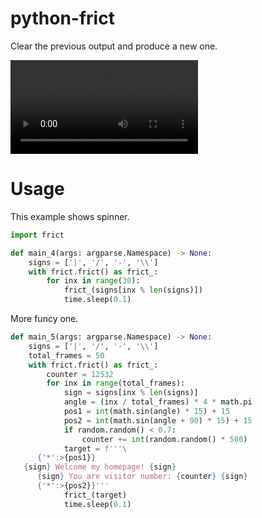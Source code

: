 # python-frict

Clear the previous output and produce a new one.

![](./.github/capture1.mov)

# Usage

This example shows spinner.

```python
import frict

def main_4(args: argparse.Namespace) -> None:
    signs = ['|', '/', '-', '\\']
    with frict.frict() as frict_:
        for inx in range(30):
            frict_(signs[inx % len(signs)])
            time.sleep(0.1)
```

More funcy one.

```python
def main_5(args: argparse.Namespace) -> None:
    signs = ['|', '/', '-', '\\']
    total_frames = 50
    with frict.frict() as frict_:
        counter = 12532
        for inx in range(total_frames):
            sign = signs[inx % len(signs)]
            angle = (inx / total_frames) * 4 * math.pi
            pos1 = int(math.sin(angle) * 15) + 15
            pos2 = int(math.sin(angle + 90) * 15) + 15
            if random.random() < 0.7:
                counter += int(random.random() * 500)
            target = f'''\
      {'*':>{pos1}}
   {sign} Welcome my homepage! {sign}
      {sign} You are visitor number: {counter} {sign}
      {'*':>{pos2}}'''
            frict_(target)
            time.sleep(0.1)
```

